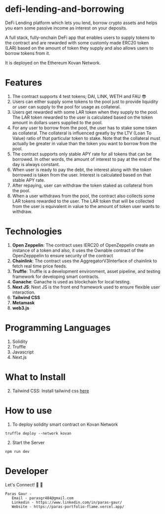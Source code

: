 # defi-lending-and-borrowing
DeFi Lending platform which lets you lend, borrow crypto assets and helps you earn some passive income as interest on your deposits.

A full stack, fully-onchain DeFi app that enables users to supply tokens to the contract and are rewarded with some customly made ERC20 token (LAR) based on the amount of token they supply and also allows users to borrow tokens from it.

It is deployed on the Ethereum Kovan Network.

# Features
1. The contract supports 4 test tokens; DAI, LINK, WETH and FAU 😎
2. Users can either supply some tokens to the pool just to provide liquidity or user can supply to the pool for usage as collateral.
3. Users get rewarded with some LAR token when they supply to the pool. The LAR token rewarded to the user is calculated based on the token amount in dollars users supplied to the pool.
4. For any user to borrow from the pool, the user has to stake some token as collateral. The collateral is influenced greatly by the LTV (Loan To Value) ratio of that particular token to stake. Note that the collateral must actually be greater in value than the token you want to borrow from the pool.
5. The contract supports only stable APY rate for all tokens that can be borrowed. In other words, the amount of interest to pay at the end of the day is always constant.
6. When user is ready to pay the debt, the interest along with the token borrowed is taken from the user. Interest is calculated based on that stable APY rate. 
7. After repaying, user can withdraw the token staked as collateral from the pool.
8. When a user withdraws from the pool, the contract also collects some LAR tokens rewarded to the user. The LAR token that will be collected from the user is equivalent in value to the amount of token user wants to withdraw.

# Technologies
1. **Open Zeppelin**: The contract uses IERC20 of OpenZeppelin create an instance of a token and also, it uses the Ownable contract of the OpenZepppelin to ensure security of the contract
2. **Chainlink**: The contract uses the AggregatorV3Interface of chainlink to fetch real time price feeds.
3. **Truffle**: Truffle is a development environment, asset pipeline, and testing framework for developing smart contracts.
4. **Ganache**: Ganache is used as blockchain for local testing. 
5. **Next JS**: Next JS is the front end framework used to ensure flexible user interaction.
6. **Tailwind CSS**
7. **Metamask**
8. **web3.js**


# Programming Languages
1. Solidity
2. Truffle
3. Javascript
4. Next.js

# What to Install
2. Tailwind CSS: Install tailwind css [here](https://tailwindcss.com/docs/installation)

# How to use
1. To deploy solidity smart contract on Kovan Network
```
truffle deploy --network kovan

```
2. Start the Server
```
npm run dev
```
 # Developer
 Let's Connect! 👋 👋 
 ```
 Paras Gaur - 
    Email - parasgr484@gmail.com
    Linkedin - https://www.linkedin.com/in/paras-gaur/
    Website - https://paras-portfolio-flame.vercel.app/
 ```

